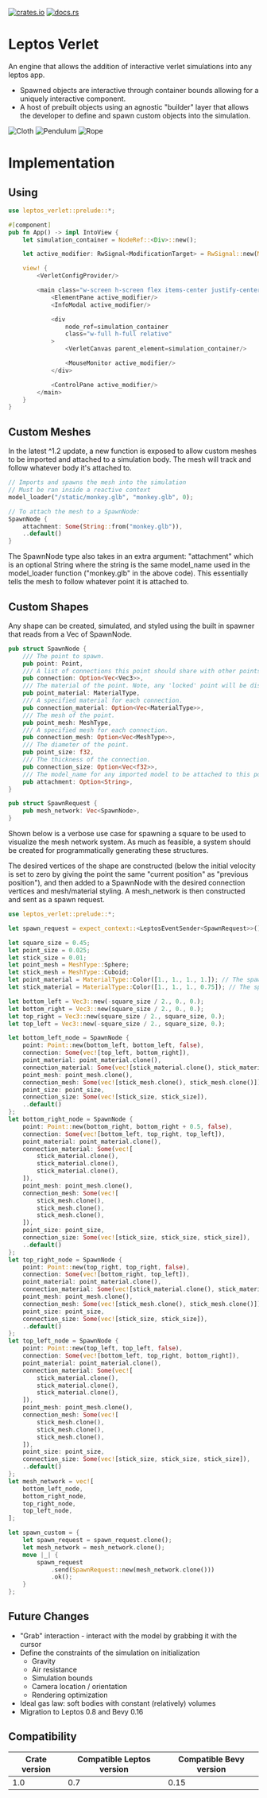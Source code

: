 [![crates.io](https://img.shields.io/crates/v/leptos_verlet.svg)](https://crates.io/crates/leptos_verlet)
[![docs.rs](https://docs.rs/leptos_verlet/badge.svg)](https://docs.rs/leptos_verlet)

# Leptos Verlet

An engine that allows the addition of interactive verlet simulations into any leptos app.

- Spawned objects are interactive through container bounds allowing for a uniquely interactive component.
- A host of prebuilt objects using an agnostic "builder" layer that allows the developer to define and spawn custom objects into the simulation.

![Cloth](https://github.com/user-attachments/assets/f89de049-1c1f-402b-84d5-e8dea601a3db)
![Pendulum](https://github.com/user-attachments/assets/ed8f5c25-766e-41b0-a849-c2462c62f0ad)
![Rope](https://github.com/user-attachments/assets/8b6b1229-d510-4c40-89f6-fcb07aa85ea5)

# Implementation

## Using

```rust
use leptos_verlet::prelude::*;

#[component]
pub fn App() -> impl IntoView {
    let simulation_container = NodeRef::<Div>::new();

    let active_modifier: RwSignal<ModificationTarget> = RwSignal::new(ModificationTarget::None);

    view! {
        <VerletConfigProvider/>

        <main class="w-screen h-screen flex items-center justify-center overflow-hidden relative">
            <ElementPane active_modifier/>
            <InfoModal active_modifier/>

            <div
                node_ref=simulation_container
                class="w-full h-full relative"
            >
                <VerletCanvas parent_element=simulation_container/>

                <MouseMonitor active_modifier/>
            </div>

            <ControlPane active_modifier/>
        </main>
    }
}
```

## Custom Meshes

In the latest ^1.2 update, a new function is exposed to allow custom meshes to be imported and attached to a simulation body. The mesh will track and follow whatever body it's attached to.

```rust
// Imports and spawns the mesh into the simulation
// Must be ran inside a reactive context
model_loader("/static/monkey.glb", "monkey.glb", 0);

// To attach the mesh to a SpawnNode:
SpawnNode {
    attachment: Some(String::from("monkey.glb")),
    ..default()
}
```

The SpawnNode type also takes in an extra argument: "attachment" which is an optional String where the string is the same model_name used in the model_loader function ("monkey.glb" in the above code). This essentially tells the mesh to follow whatever point it is attached to.

## Custom Shapes

Any shape can be created, simulated, and styled using the built in spawner that reads from a Vec of SpawnNode.

```rust
pub struct SpawnNode {
    /// The point to spawn.
    pub point: Point,
    /// A list of connections this point should share with other points.
    pub connection: Option<Vec<Vec3>>,
    /// The material of the point. Note, any 'locked' point will be displayed as red.
    pub point_material: MaterialType,
    /// A specified material for each connection.
    pub connection_material: Option<Vec<MaterialType>>,
    /// The mesh of the point.
    pub point_mesh: MeshType,
    /// A specified mesh for each connection.
    pub connection_mesh: Option<Vec<MeshType>>,
    /// The diameter of the point.
    pub point_size: f32,
    /// The thickness of the connection.
    pub connection_size: Option<Vec<f32>>,
    /// The model_name for any imported model to be attached to this point.
    pub attachment: Option<String>,
}

pub struct SpawnRequest {
    pub mesh_network: Vec<SpawnNode>,
}
```

Shown below is a verbose use case for spawning a square to be used to visualize the mesh network system. As much as feasible, a system should be created for programmatically generating these structures.

The desired vertices of the shape are constructed (below the initial velocity is set to zero by giving the point the same "current position" as "previous position"), and then added to a SpawnNode with the desired connection vertices and mesh/material styling. A mesh_network is then constructed and sent as a spawn request.

```rust
use leptos_verlet::prelude::*;

let spawn_request = expect_context::<LeptosEventSender<SpawnRequest>>();

let square_size = 0.45;
let point_size = 0.025;
let stick_size = 0.01;
let point_mesh = MeshType::Sphere;
let stick_mesh = MeshType::Cuboid;
let point_material = MaterialType::Color([1., 1., 1., 1.]); // The spawned points will be pure white
let stick_material = MaterialType::Color([1., 1., 1., 0.75]); // The spawned connections will be opaque white

let bottom_left = Vec3::new(-square_size / 2., 0., 0.);
let bottom_right = Vec3::new(square_size / 2., 0., 0.);
let top_right = Vec3::new(square_size / 2., square_size, 0.);
let top_left = Vec3::new(-square_size / 2., square_size, 0.);

let bottom_left_node = SpawnNode {
    point: Point::new(bottom_left, bottom_left, false),
    connection: Some(vec![top_left, bottom_right]),
    point_material: point_material.clone(),
    connection_material: Some(vec![stick_material.clone(), stick_material.clone()]),
    point_mesh: point_mesh.clone(),
    connection_mesh: Some(vec![stick_mesh.clone(), stick_mesh.clone()]),
    point_size: point_size,
    connection_size: Some(vec![stick_size, stick_size]),
    ..default()
};
let bottom_right_node = SpawnNode {
    point: Point::new(bottom_right, bottom_right + 0.5, false),
    connection: Some(vec![bottom_left, top_right, top_left]),
    point_material: point_material.clone(),
    connection_material: Some(vec![
        stick_material.clone(),
        stick_material.clone(),
        stick_material.clone(),
    ]),
    point_mesh: point_mesh.clone(),
    connection_mesh: Some(vec![
        stick_mesh.clone(),
        stick_mesh.clone(),
        stick_mesh.clone(),
    ]),
    point_size: point_size,
    connection_size: Some(vec![stick_size, stick_size, stick_size]),
    ..default()
};
let top_right_node = SpawnNode {
    point: Point::new(top_right, top_right, false),
    connection: Some(vec![bottom_right, top_left]),
    point_material: point_material.clone(),
    connection_material: Some(vec![stick_material.clone(), stick_material.clone()]),
    point_mesh: point_mesh.clone(),
    connection_mesh: Some(vec![stick_mesh.clone(), stick_mesh.clone()]),
    point_size: point_size,
    connection_size: Some(vec![stick_size, stick_size]),
    ..default()
};
let top_left_node = SpawnNode {
    point: Point::new(top_left, top_left, false),
    connection: Some(vec![bottom_left, top_right, bottom_right]),
    point_material: point_material.clone(),
    connection_material: Some(vec![
        stick_material.clone(),
        stick_material.clone(),
        stick_material.clone(),
    ]),
    point_mesh: point_mesh.clone(),
    connection_mesh: Some(vec![
        stick_mesh.clone(),
        stick_mesh.clone(),
        stick_mesh.clone(),
    ]),
    point_size: point_size,
    connection_size: Some(vec![stick_size, stick_size, stick_size]),
    ..default()
};
let mesh_network = vec![
    bottom_left_node,
    bottom_right_node,
    top_right_node,
    top_left_node,
];

let spawn_custom = {
    let spawn_request = spawn_request.clone();
    let mesh_network = mesh_network.clone();
    move |_| {
        spawn_request
            .send(SpawnRequest::new(mesh_network.clone()))
            .ok();
    }
};
```

## Future Changes

- "Grab" interaction - interact with the model by grabbing it with the cursor
- Define the constraints of the simulation on initialization
  - Gravity
  - Air resistance
  - Simulation bounds
  - Camera location / orientation
  - Rendering optimization
- Ideal gas law: soft bodies with constant (relatively) volumes
- Migration to Leptos 0.8 and Bevy 0.16

## Compatibility

| Crate version | Compatible Leptos version | Compatible Bevy version |
| ------------- | ------------------------- | ----------------------- |
| 1.0           | 0.7                       | 0.15                    |
